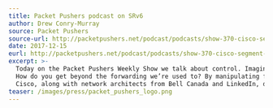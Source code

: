 ```yaml
---
title: Packet Pushers podcast on SRv6
author: Drew Conry-Murray
source: Packet Pushers
source-url: http://packetpushers.net/podcast/podcasts/show-370-cisco-segment-routing-ipv6-sponsored/
date: 2017-12-15
eurl: http://packetpushers.net/podcast/podcasts/show-370-cisco-segment-routing-ipv6-sponsored/
excerpt: >-
  Today on the Packet Pushers Weekly Show we talk about control. Imagine being able to control every flow in  your data center in a granular way, and not just based on the best path your routing protocol decides or the random hashing your ECMP comes up with.
  How do you get beyond the forwarding we’re used to? By manipulating flows with modern tools. One such tool is IPv6 segment routing (SRv6).
  Cisco, along with network architects from Bell Canada and LinkedIn, discuss just how IPv6 Segment Routing makes the network programmable in this sponsored episode.
teaser: /images/press/packet_pushers_logo.png
---
```

